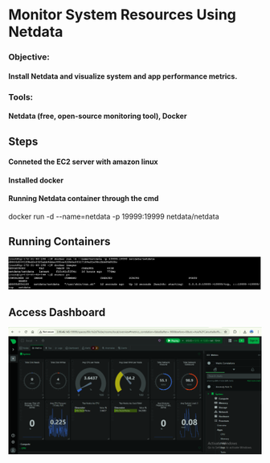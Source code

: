 # Monitor System Resources Using Netdata
### Objective:
#### Install Netdata and visualize system and app performance metrics.
### Tools:
#### Netdata (free, open-source monitoring tool), Docker
## Steps
#### Conneted the EC2 server with amazon linux
#### Installed docker 
#### Running Netdata container through the cmd
 docker run -d --name=netdata -p 19999:19999 netdata/netdata

## Running Containers
![](https://github.com/deepakbehera11/Monitor-System-Resources-Using-Netdata/blob/a6719fe19fbe008139df161923bc4cbca46cbe26/assets/Screenshot-1.png)


## Access Dashboard
![](https://github.com/deepakbehera11/Monitor-System-Resources-Using-Netdata/blob/17ad2f85c7a58fcbbae78ba389034fc0daaca631/assets/Screenshot-02.png)
